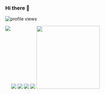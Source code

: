 ### Hi there 👋

![profile views](https://komarev.com/ghpvc/?username=baferpro&color=grey&style=flat-square)

[![](https://raw.githubusercontent.com/baferpro/github-profile-summary-cards/master/profile-summary-card-output/monokai/0-profile-details.svg)](https://github.com/vn7n24fzkq/github-profile-summary-cards)
[![](https://raw.githubusercontent.com/baferpro/github-profile-summary-cards/master/profile-summary-card-output/monokai/1-repos-per-language.svg)](https://github.com/vn7n24fzkq/github-profile-summary-cards)
[![](https://raw.githubusercontent.com/baferpro/github-profile-summary-cards/master/profile-summary-card-output/monokai/2-most-commit-language.svg)](https://github.com/vn7n24fzkq/github-profile-summary-cards)
<a href="https://spotify-github-profile.vercel.app/api/view?uid=315tz3rrthpb2q4roruy7zr6mrka&redirect=true" target="_blank">
   <img src="https://spotify-github-profile.vercel.app/api/view?uid=315tz3rrthpb2q4roruy7zr6mrka&cover_image=true" align="left">
</a>
[![](https://raw.githubusercontent.com/baferpro/github-profile-summary-cards/master/profile-summary-card-output/monokai/3-stats.svg)](https://github.com/vn7n24fzkq/github-profile-summary-cards)
<img src="https://raw.githubusercontent.com/baferpro/baferpro/main/sad.gif" height="200">